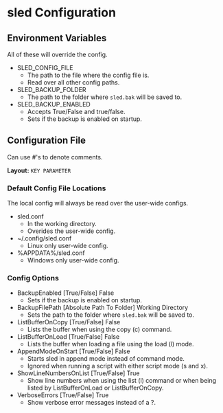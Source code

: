 # sled Configuration

## Environment Variables
All of these will override the config.
* SLED_CONFIG_FILE
   * The path to the file where the config file is. 
   * Read over all other config paths.
* SLED_BACKUP_FOLDER
   * The path to the folder where `sled.bak` will be saved to.
* SLED_BACKUP_ENABLED
  * Accepts True/False and true/false.
  * Sets if the backup is enabled on startup.

## Configuration File
Can use #'s to denote comments.

**Layout:** `KEY PARAMETER`

### Default Config File Locations
The local config will always be read over the user-wide configs.
* sled.conf
  * In the working directory.
  * Overides the user-wide config.
* ~/.config/sled.conf
  * Linux only user-wide config.
* %APPDATA%/sled.conf
  * Windows only user-wide config.

### Config Options
* BackupEnabled [True/False] False
  * Sets if the backup is enabled on startup.
* BackupFilePath [Absolute Path To Folder] Working Directory
  * Sets the path to the folder where `sled.bak` will be saved to.
* ListBufferOnCopy [True/False] False
  * Lists the buffer when using the copy (c) command.
* ListBufferOnLoad [True/False] False
  * Lists the buffer when loading a file using the load (l) mode.
* AppendModeOnStart [True/False] False
  * Starts sled in append mode instead of command mode.
  * Ignored when running a script with either script mode (s and x).
* ShowLineNumbersOnList [True/False] True
  * Show line numbers when using the list (l) command or when being listed by ListBufferOnLoad or ListBufferOnCopy.
* VerboseErrors [True/False] True
  * Show verbose error messages instead of a ?.
